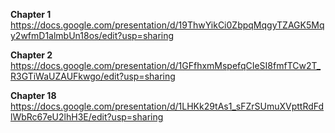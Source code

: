 **Chapter 1**  
https://docs.google.com/presentation/d/19ThwYikCi0ZbpqMqgyTZAGK5Mqy2wfmD1almbUn18os/edit?usp=sharing  

**Chapter 2**  
https://docs.google.com/presentation/d/1GFfhxmMspefqCIeSI8fmfTCw2T_R3GTiWaUZAUFkwgo/edit?usp=sharing  

**Chapter 18**  
https://docs.google.com/presentation/d/1LHKk29tAs1_sFZrSUmuXVpttRdFdlWbRc67eU2lhH3E/edit?usp=sharing
